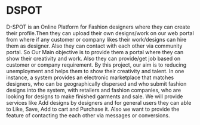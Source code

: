 # DSPOT

D-SPOT is an Online Platform for Fashion designers where they can create their profile.Then they can upload their own designs/work on our web portal from where if any customer or company likes their work/designs can hire them as designer. Also they can contact with each other via community portal. So Our Main objective is to provide them a portal where they can show their creativity and work. Also they can provide/get job based on customer or company requirement. By this project, our aim is to reducing unemployment and helps them to show their creativity and talent. In one instance, a system provides an electronic marketplace that matches designers, who can be geographically dispersed and who submit fashion designs into the system, with retailers and fashion companies, who are looking for designs to make finished garments and sale. We will provide services like Add designs by designers and for general users they can able to Like, Save, Add to cart and Purchase it. Also we want to provide the feature of contacting the each other via messages or conversions.
